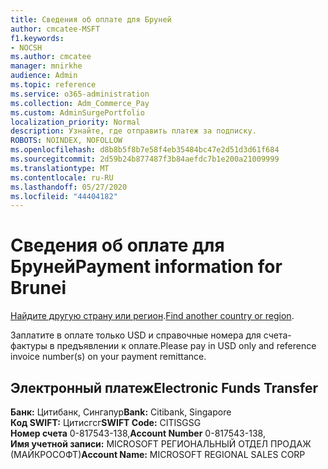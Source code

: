 ```yaml
---
title: Сведения об оплате для Бруней
author: cmcatee-MSFT
f1.keywords:
- NOCSH
ms.author: cmcatee
manager: mnirkhe
audience: Admin
ms.topic: reference
ms.service: o365-administration
ms.collection: Adm_Commerce_Pay
ms.custom: AdminSurgePortfolio
localization_priority: Normal
description: Узнайте, где отправить платеж за подписку.
ROBOTS: NOINDEX, NOFOLLOW
ms.openlocfilehash: d8b8b5f8b7e58f4eb35484bc47e2d51d3d61f684
ms.sourcegitcommit: 2d59b24b877487f3b84aefdc7b1e200a21009999
ms.translationtype: MT
ms.contentlocale: ru-RU
ms.lasthandoff: 05/27/2020
ms.locfileid: "44404182"
---
```

# <a name="payment-information-for-brunei"></a><span data-ttu-id="18e50-103">Сведения об оплате для Бруней</span><span class="sxs-lookup"><span data-stu-id="18e50-103">Payment information for Brunei</span></span>

<span data-ttu-id="18e50-104">[Найдите другую страну или регион](../billing-and-payments/pay-for-your-subscription.md).</span><span class="sxs-lookup"><span data-stu-id="18e50-104">[Find another country or region](../billing-and-payments/pay-for-your-subscription.md).</span></span>

<span data-ttu-id="18e50-105">Заплатите в оплате только USD и справочные номера для счета-фактуры в предъявлении к оплате.</span><span class="sxs-lookup"><span data-stu-id="18e50-105">Please pay in USD only and reference invoice number(s) on your payment remittance.</span></span>

## <a name="electronic-funds-transfer"></a><span data-ttu-id="18e50-106">Электронный платеж</span><span class="sxs-lookup"><span data-stu-id="18e50-106">Electronic Funds Transfer</span></span>

<span data-ttu-id="18e50-107">**Банк:** Цитибанк, Сингапур</span><span class="sxs-lookup"><span data-stu-id="18e50-107">**Bank:** Citibank, Singapore</span></span>   
<span data-ttu-id="18e50-108">**Код SWIFT:** Цитисгсг</span><span class="sxs-lookup"><span data-stu-id="18e50-108">**SWIFT Code:** CITISGSG</span></span>  
<span data-ttu-id="18e50-109">**Номер счета** 0-817543-138,</span><span class="sxs-lookup"><span data-stu-id="18e50-109">**Account Number** 0-817543-138,</span></span>  
<span data-ttu-id="18e50-110">**Имя учетной записи:** MICROSOFT РЕГИОНАЛЬНЫЙ ОТДЕЛ ПРОДАЖ (МАЙКРОСОФТ)</span><span class="sxs-lookup"><span data-stu-id="18e50-110">**Account Name:** MICROSOFT REGIONAL SALES CORP</span></span>  